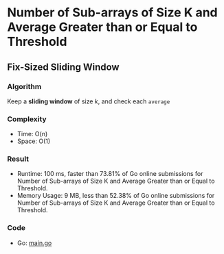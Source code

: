 # Number of Sub-arrays of Size K and Average Greater than or Equal to Threshold



## Fix-Sized Sliding Window



### Algorithm

Keep a **sliding window** of size _k_, and check each `average`


### Complexity

- Time: O(n)
- Space: O(1)


### Result

- Runtime: 100 ms, faster than 73.81% of Go online submissions for Number of Sub-arrays of Size K and Average Greater than or Equal to Threshold.
- Memory Usage: 9 MB, less than 52.38% of Go online submissions for Number of Sub-arrays of Size K and Average Greater than or Equal to Threshold.


### Code

- Go: [main.go](#maingo)